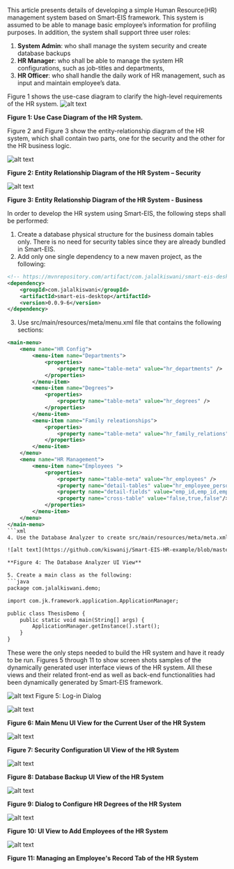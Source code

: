 This article presents details of developing a simple Human Resource(HR) management system based on Smart-EIS framework. This system is assumed to be able to manage basic employee’s information for profiling purposes. In addition, the system shall support three user roles: 
1. **System Admin**: who shall manage the system security and create database backups
2. **HR Manager**: who shall be able to manage the system HR configurations, such as job-titles and departments, 
3. **HR Officer**: who shall handle the daily work of HR management, such as input and maintain employee’s data.

Figure 1 shows the use-case diagram to clarify the high-level requirements of the HR system.
![alt text](https://github.com/kiswanij/Smart-EIS-HR-example/blob/master/images/1.png "Use Case Diagram of the HR System")

**Figure 1: Use Case Diagram of the HR System.**


Figure 2 and Figure 3 show the entity-relationship diagram of the HR system, which shall contain two parts, one for the security and the other for the HR business logic.

![alt text](https://github.com/kiswanij/Smart-EIS-HR-example/blob/master/images/2.png "Entity Relationship Diagram of the HR System – Security")

**Figure 2: Entity Relationship Diagram of the HR System – Security**

![alt text](https://github.com/kiswanij/Smart-EIS-HR-example/blob/master/images/3.png "Entity Relationship Diagram of the HR System - Business")

**Figure 3: Entity Relationship Diagram of the HR System - Business**

In order to develop the HR system using Smart-EIS, the following steps shall be performed: 
1. Create a database physical structure for the business domain tables only. There is no need for security tables since they are already bundled in Smart-EIS.
2. Add only one single dependency to a new maven project, as the following:
```xml
<!-- https://mvnrepository.com/artifact/com.jalalkiswani/smart-eis-desktop -->
<dependency>
    <groupId>com.jalalkiswani</groupId>
    <artifactId>smart-eis-desktop</artifactId>
    <version>0.0.9-6</version>
</dependency>
```
3. Use src/main/resources/meta/menu.xml file that contains the following sections:
```xml
<main-menu>
	<menu name="HR Config">
		<menu-item name="Departments">
			<properties>
				<property name="table-meta" value="hr_departments" />
			</properties>
		</menu-item>
		<menu-item name="Degrees">
			<properties>
				<property name="table-meta" value="hr_degrees" />
			</properties>
		</menu-item>
		<menu-item name="Family releationships">
			<properties>
				<property name="table-meta" value="hr_family_relations" />
			</properties>
		</menu-item>
	</menu>
	<menu name="HR Management">
		<menu-item name="Employees ">
			<properties>
				<property name="table-meta" value="hr_employees" />
				<property name="detail-tables" value="hr_employee_personal_info,hr_employee_degrees,hr_employee_family" />
				<property name="detail-fields" value="emp_id,emp_id,emp_id" />
				<property name="cross-table" value="false,true,false"/>
			</properties>
		</menu-item>
	</menu>
</main-menu>
```xml
4. Use the Database Analyzer to create src/main/resources/meta/meta.xml, as seen in Figure 4

![alt text](https://github.com/kiswanij/Smart-EIS-HR-example/blob/master/images/4.png "Use Case Diagram of the HR System")

**Figure 4: The Database Analyzer UI View**

5. Create a main class as the following:
```java
package com.jalalkiswani.demo;

import com.jk.framework.application.ApplicationManager;

public class ThesisDemo {
	public static void main(String[] args) {
		ApplicationManager.getInstance().start();
	}
}
```
These were the only steps needed to build the HR system and have it ready to be run. Figures 5 through 11 to show screen shots samples of the dynamically generated user interface views of the HR system. All these views and their related front-end as well as back-end functionalities had been dynamically generated by Smart-EIS framework. 

![alt text](https://github.com/kiswanij/Smart-EIS-HR-example/blob/master/images/5.png "Use Case Diagram of the HR System")
Figure 5: Log-in Dialog 

![alt text](https://github.com/kiswanij/Smart-EIS-HR-example/blob/master/images/6.png "Use Case Diagram of the HR System")

**Figure 6: Main Menu UI View for the Current User of the HR System**

![alt text](https://github.com/kiswanij/Smart-EIS-HR-example/blob/master/images/7.png "Use Case Diagram of the HR System")

**Figure 7: Security Configuration UI View of the HR System**

![alt text](https://github.com/kiswanij/Smart-EIS-HR-example/blob/master/images/8.png "Use Case Diagram of the HR System")

**Figure 8: Database Backup UI View of the HR System**

![alt text](https://github.com/kiswanij/Smart-EIS-HR-example/blob/master/images/9.png "Use Case Diagram of the HR System")

**Figure 9: Dialog to Configure HR Degrees of the HR System**

![alt text](https://github.com/kiswanij/Smart-EIS-HR-example/blob/master/images/10.png "Use Case Diagram of the HR System")

**Figure 10: UI View to Add Employees of the HR System**

![alt text](https://github.com/kiswanij/Smart-EIS-HR-example/blob/master/images/11.png "Use Case Diagram of the HR System")

**Figure 11: Managing an Employee's Record Tab of the HR System**
